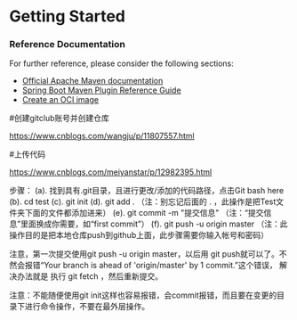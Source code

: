 # Getting Started

### Reference Documentation
For further reference, please consider the following sections:

* [Official Apache Maven documentation](https://maven.apache.org/guides/index.html)
* [Spring Boot Maven Plugin Reference Guide](https://docs.spring.io/spring-boot/docs/2.3.1.RELEASE/maven-plugin/reference/html/)
* [Create an OCI image](https://docs.spring.io/spring-boot/docs/2.3.1.RELEASE/maven-plugin/reference/html/#build-image)


#创建gitclub账号并创建仓库

https://www.cnblogs.com/wangju/p/11807557.html


#上传代码

https://www.cnblogs.com/meiyanstar/p/12982395.html

步骤：
(a). 找到具有.git目录，且进行更改/添加的代码路径，点击Git bash here
(b). cd test
(c). git init
(d). git add .        （注：别忘记后面的 . ，此操作是把Test文件夹下面的文件都添加进来）
(e). git commit  -m  "提交信息"  （注：“提交信息”里面换成你需要，如“first commit”）
(f). git push -u origin master   （注：此操作目的是把本地仓库push到github上面，此步骤需要你输入帐号和密码）

注意，第一次提交使用git push -u origin master，以后用 git push就可以了。不然会报错“Your branch is ahead of 'origin/master' by 1 commit.”这个错误，  解决办法就是 执行 git fetch ，然后重新提交。

注意：不能随便使用git init这样也容易报错，会commit报错，而且要在变更的目录下进行命令操作，不要在最外层操作。